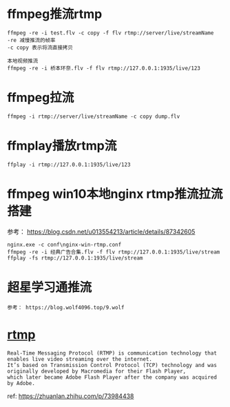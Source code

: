 # ffmpeg推流rtmp
```
ffmpeg -re -i test.flv -c copy -f flv rtmp://server/live/streamName
-re 减慢推流的帧率
-c copy 表示将流直接拷贝

本地视频推流
ffmpeg -re -i 桥本环奈.flv -f flv rtmp://127.0.0.1:1935/live/123

```
# ffmpeg拉流
```
ffmpeg -i rtmp://server/live/streamName -c copy dump.flv
```

# ffmplay播放rtmp流
```
ffplay -i rtmp://127.0.0.1:1935/live/123
```

# ffmpeg win10本地nginx rtmp推流拉流搭建
参考： https://blog.csdn.net/u013554213/article/details/87342605
```
nginx.exe -c conf\nginx-win-rtmp.conf
ffmpeg -re -i 经典广告合集.flv -f flv rtmp://127.0.0.1:1935/live/stream
ffplay -fs rtmp://127.0.0.1:1935/live/stream
```

# 超星学习通推流
```
参考： https://blog.wolf4096.top/9.wolf
```

# [rtmp](https://en.wikipedia.org/wiki/Real-Time_Messaging_Protocol)
```
Real-Time Messaging Protocol (RTMP) is communication technology that enables live video streaming over the internet. 
It’s based on Transmission Control Protocol (TCP) technology and was originally developed by Macromedia for their Flash Player, 
which later became Adobe Flash Player after the company was acquired by Adobe.
```
ref: https://zhuanlan.zhihu.com/p/73984438
